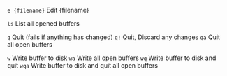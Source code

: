 `e {filename}`	 Edit {filename}

`ls`             List all opened buffers

`q`  	         Quit (fails if anything has changed)
`q!`		     Quit, Discard any changes
`qa`		 	 Quit all open buffers

`w`              Write buffer to disk
`wa`             Write all open buffers
`wq`             Write buffer to disk and quit
`wqa`            Write buffer to disk and quit all open buffers